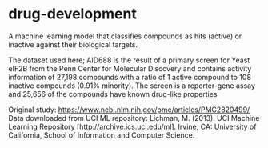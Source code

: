 # drug-development
A machine learning model that classifies compounds as hits (active) or inactive against their biological targets.

The dataset used here; AID688 is the result of a primary screen for Yeast eIF2B from the Penn Center for Molecular Discovery and contains activity information of 27,198 compounds with a ratio of 1 active compound to 108 inactive compounds (0.91% minority). The screen is a reporter-gene assay and 25,656 of the compounds have known drug-like properties

Original study: https://www.ncbi.nlm.nih.gov/pmc/articles/PMC2820499/
Data downloaded from UCI ML repository:
Lichman, M. (2013). UCI Machine Learning Repository [http://archive.ics.uci.edu/ml]. Irvine, CA: University of California, School of Information and Computer Science.
